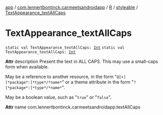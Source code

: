 [app](../../../index.md) / [com.lennertbontinck.carmeetsandroidapp](../../index.md) / [R](../index.md) / [styleable](index.md) / [TextAppearance_textAllCaps](./-text-appearance_text-all-caps.md)

# TextAppearance_textAllCaps

`static val TextAppearance_textAllCaps: `[`Int`](https://kotlinlang.org/api/latest/jvm/stdlib/kotlin/-int/index.html)
`static val TextAppearance_textAllCaps: `[`Int`](https://kotlinlang.org/api/latest/jvm/stdlib/kotlin/-int/index.html)

**Attr**
description Present the text in ALL CAPS. This may use a small-caps form when available.

May be a reference to another resource, in the form "`@[+][*package*:]*type*/*name*`" or a theme attribute in the form "`?[*package*:]*type*/*name*`".

May be a boolean value, such as "`true`" or "`false`".

**Attr**
name com.lennertbontinck.carmeetsandroidapp:textAllCaps

